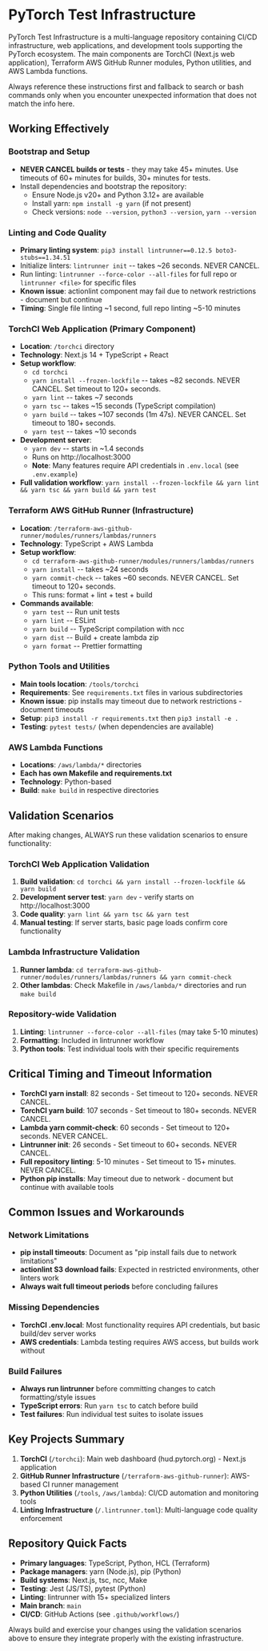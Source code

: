 # PyTorch Test Infrastructure

PyTorch Test Infrastructure is a multi-language repository containing CI/CD infrastructure, web applications, and development tools supporting the PyTorch ecosystem. The main components are TorchCI (Next.js web application), Terraform AWS GitHub Runner modules, Python utilities, and AWS Lambda functions.

Always reference these instructions first and fallback to search or bash commands only when you encounter unexpected information that does not match the info here.

## Working Effectively

### Bootstrap and Setup
- **NEVER CANCEL builds or tests** - they may take 45+ minutes. Use timeouts of 60+ minutes for builds, 30+ minutes for tests.
- Install dependencies and bootstrap the repository:
  - Ensure Node.js v20+ and Python 3.12+ are available
  - Install yarn: `npm install -g yarn` (if not present)
  - Check versions: `node --version`, `python3 --version`, `yarn --version`

### Linting and Code Quality
- **Primary linting system**: `pip3 install lintrunner==0.12.5 boto3-stubs==1.34.51`
- Initialize linters: `lintrunner init` -- takes ~26 seconds. NEVER CANCEL.
- Run linting: `lintrunner --force-color --all-files` for full repo or `lintrunner <file>` for specific files
- **Known issue**: actionlint component may fail due to network restrictions - document but continue
- **Timing**: Single file linting ~1 second, full repo linting ~5-10 minutes

### TorchCI Web Application (Primary Component)
- **Location**: `/torchci` directory
- **Technology**: Next.js 14 + TypeScript + React
- **Setup workflow**:
  - `cd torchci`
  - `yarn install --frozen-lockfile` -- takes ~82 seconds. NEVER CANCEL. Set timeout to 120+ seconds.
  - `yarn lint` -- takes ~7 seconds
  - `yarn tsc` -- takes ~15 seconds (TypeScript compilation)
  - `yarn build` -- takes ~107 seconds (1m 47s). NEVER CANCEL. Set timeout to 180+ seconds.
  - `yarn test` -- takes ~10 seconds
- **Development server**:
  - `yarn dev` -- starts in ~1.4 seconds
  - Runs on http://localhost:3000
  - **Note**: Many features require API credentials in `.env.local` (see `.env.example`)
- **Full validation workflow**: `yarn install --frozen-lockfile && yarn lint && yarn tsc && yarn build && yarn test`

### Terraform AWS GitHub Runner (Infrastructure)
- **Location**: `/terraform-aws-github-runner/modules/runners/lambdas/runners`
- **Technology**: TypeScript + AWS Lambda
- **Setup workflow**:
  - `cd terraform-aws-github-runner/modules/runners/lambdas/runners`
  - `yarn install` -- takes ~24 seconds
  - `yarn commit-check` -- takes ~60 seconds. NEVER CANCEL. Set timeout to 120+ seconds.
  - This runs: format + lint + test + build
- **Commands available**:
  - `yarn test` -- Run unit tests
  - `yarn lint` -- ESLint
  - `yarn build` -- TypeScript compilation with ncc
  - `yarn dist` -- Build + create lambda zip
  - `yarn format` -- Prettier formatting

### Python Tools and Utilities
- **Main tools location**: `/tools/torchci`
- **Requirements**: See `requirements.txt` files in various subdirectories
- **Known issue**: pip installs may timeout due to network restrictions - document timeouts
- **Setup**: `pip3 install -r requirements.txt` then `pip3 install -e .`
- **Testing**: `pytest tests/` (when dependencies are available)

### AWS Lambda Functions
- **Locations**: `/aws/lambda/*` directories
- **Each has own Makefile and requirements.txt**
- **Technology**: Python-based
- **Build**: `make build` in respective directories

## Validation Scenarios

After making changes, ALWAYS run these validation scenarios to ensure functionality:

### TorchCI Web Application Validation
1. **Build validation**: `cd torchci && yarn install --frozen-lockfile && yarn build`
2. **Development server test**: `yarn dev` - verify starts on http://localhost:3000
3. **Code quality**: `yarn lint && yarn tsc && yarn test`
4. **Manual testing**: If server starts, basic page loads confirm core functionality

### Lambda Infrastructure Validation
1. **Runner lambda**: `cd terraform-aws-github-runner/modules/runners/lambdas/runners && yarn commit-check`
2. **Other lambdas**: Check Makefile in `/aws/lambda/*` directories and run `make build`

### Repository-wide Validation
1. **Linting**: `lintrunner --force-color --all-files` (may take 5-10 minutes)
2. **Formatting**: Included in lintrunner workflow
3. **Python tools**: Test individual tools with their specific requirements

## Critical Timing and Timeout Information

- **TorchCI yarn install**: 82 seconds - Set timeout to 120+ seconds. NEVER CANCEL.
- **TorchCI yarn build**: 107 seconds - Set timeout to 180+ seconds. NEVER CANCEL.
- **Lambda yarn commit-check**: 60 seconds - Set timeout to 120+ seconds. NEVER CANCEL.
- **Lintrunner init**: 26 seconds - Set timeout to 60+ seconds. NEVER CANCEL.
- **Full repository linting**: 5-10 minutes - Set timeout to 15+ minutes. NEVER CANCEL.
- **Python pip installs**: May timeout due to network - document but continue with available tools

## Common Issues and Workarounds

### Network Limitations
- **pip install timeouts**: Document as "pip install fails due to network limitations"
- **actionlint S3 download fails**: Expected in restricted environments, other linters work
- **Always wait full timeout periods** before concluding failures

### Missing Dependencies
- **TorchCI .env.local**: Most functionality requires API credentials, but basic build/dev server works
- **AWS credentials**: Lambda testing requires AWS access, but builds work without

### Build Failures
- **Always run lintrunner** before committing changes to catch formatting/style issues
- **TypeScript errors**: Run `yarn tsc` to catch before build
- **Test failures**: Run individual test suites to isolate issues

## Key Projects Summary

1. **TorchCI** (`/torchci`): Main web dashboard (hud.pytorch.org) - Next.js application
2. **GitHub Runner Infrastructure** (`/terraform-aws-github-runner`): AWS-based CI runner management
3. **Python Utilities** (`/tools`, `/aws/lambda`): CI/CD automation and monitoring tools
4. **Linting Infrastructure** (`/.lintrunner.toml`): Multi-language code quality enforcement

## Repository Quick Facts
- **Primary languages**: TypeScript, Python, HCL (Terraform)
- **Package managers**: yarn (Node.js), pip (Python)
- **Build systems**: Next.js, tsc, ncc, Make
- **Testing**: Jest (JS/TS), pytest (Python)
- **Linting**: lintrunner with 15+ specialized linters
- **Main branch**: `main`
- **CI/CD**: GitHub Actions (see `.github/workflows/`)

Always build and exercise your changes using the validation scenarios above to ensure they integrate properly with the existing infrastructure.